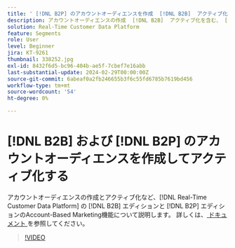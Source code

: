 ```yaml
---
title: ' [!DNL B2P] のアカウントオーディエンスを作成  [!DNL B2B]  アクティブ化'
description: アカウントオーディエンスの作成  [!DNL B2B]  アクティブ化を含む、 [!DNL Real-Time Customer Data Platform] の  [!DNL B2P]  エディションにおけるAccount-Based Marketing機能について説明します。
solution: Real-Time Customer Data Platform
feature: Segments
role: User
level: Beginner
jira: KT-9261
thumbnail: 338252.jpg
exl-id: 8432f6d5-bc96-404b-ae5f-7cbef7e16abb
last-substantial-update: 2024-02-29T00:00:00Z
source-git-commit: 6abeaf0a2fb246655b3f6c55fd6785b7619bd456
workflow-type: tm+mt
source-wordcount: '54'
ht-degree: 0%

---
```


# [!DNL B2B] および [!DNL B2P] のアカウントオーディエンスを作成してアクティブ化する

アカウントオーディエンスの作成とアクティブ化など、[!DNL Real-Time Customer Data Platform] の [!DNL B2B] エディションと [!DNL B2P] エディションのAccount-Based Marketing機能について説明します。 詳しくは、[ ドキュメント ](https://experienceleague.adobe.com/docs/experience-platform/segmentation/ui/account-audiences.html) を参照してください。

>[!VIDEO](https://video.tv.adobe.com/v/338252?learn=on&enablevpops)

